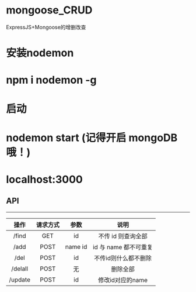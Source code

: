 # mongoose_CRUD
ExpressJS+Mongoose的增删改查
# 安装nodemon 
# npm i nodemon -g
# 启动
# nodemon start (记得开启 mongoDB 哦！)
# localhost:3000
## API
---------------------------------------------------------------------------------------------------------

| 操作          |  请求方式                         | 参数  |   说明   |
|:-------------:|:--------------------------------:|:-----:|:-----------------------:|
| /find          | GET                              |   id  |不传 id 则查询全部      |
| /add           | POST                             |name  id |id 与 name 都不可重复 |
| /del          | POST                              |  id     |不传id则什么都不删除   |
| /delall       | POST                               |   无    | 删除全部            |
| /update        | POST                              | id   | 修改id对应的name        |
